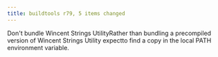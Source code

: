 ```yaml
---
title: buildtools r79, 5 items changed
---
```


Don't bundle Wincent Strings UtilityRather than bundling a precompiled version of Wincent Strings Utility expectto find a copy in the local PATH environment variable.
